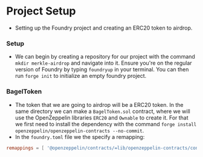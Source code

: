 # Project Setup
- Setting up the Foundry project and creating an ERC20 token to airdrop.

### Setup
- We can begin by creating a repository for our project with the command `mkdir merkle-airdrop` and navigate into it. Ensure you're on the regular version of Foundry by typing `foundryup` in your terminal. You can then run `forge init` to initialize an empty foundry project.

### BagelToken
- The token that we are going to airdrop will be a ERC20 token. In the same directory we can make a `BagelToken.sol` contract, where we will use the OpenZeppelin libraries `ERC20` and `Ownable` to create it. For that we first need to install the dependency with the command `forge install openzeppelin/openzeppelin-contracts --no-commit`.
- In the `foundry.toml` file we the specify a remapping:

```toml
remappings = [ '@openzeppelin/contracts/=lib/openzeppelin-contracts/contracts/']
```

